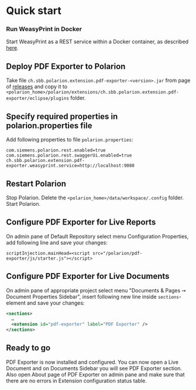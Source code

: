 # Quick start

### Run WeasyPrint in Docker

Start WeasyPrint as a REST service within a Docker container, as described [here](https://github.com/SchweizerischeBundesbahnen/weasyprint-service).

## Deploy PDF Exporter to Polarion

Take file `ch.sbb.polarion.extension.pdf-exporter-<version>.jar` from page of [releases](https://github.com/SchweizerischeBundesbahnen/ch.sbb.polarion.extension.pdf-exporter/releases)
and copy it to `<polarion_home>/polarion/extensions/ch.sbb.polarion.extension.pdf-exporter/eclipse/plugins` folder.

## Specify required properties in polarion.properties file

Add following properties to file `polarion.properties`:

```properties
com.siemens.polarion.rest.enabled=true
com.siemens.polarion.rest.swaggerUi.enabled=true
ch.sbb.polarion.extension.pdf-exporter.weasyprint.service=http://localhost:9080
```

## Restart Polarion

Stop Polarion.
Delete the `<polarion_home>/data/workspace/.config` folder.
Start Polarion.

## Configure PDF Exporter for Live Reports

On admin pane of Default Repository select menu Configuration Properties, add following line and save your changes:

```properties
scriptInjection.mainHead=<script src="/polarion/pdf-exporter/js/starter.js"></script>
```

## Configure PDF Exporter for Live Documents

On admin pane of appropriate project select menu "Documents & Pages ➙ Document Properties Sidebar", insert following new line inside `sections`-element and save your changes:

```xml
<sections>
  …
  <extension id="pdf-exporter" label="PDF Exporter" />
</sections>
```

## Ready to go

PDF Exporter is now installed and configured. You can now open a Live Document and on Documents Sidebar you will see PDF Exporter section. Also open About page of PDF Exporter on admin pane
and make sure that there are no errors in Extension configuration status table.